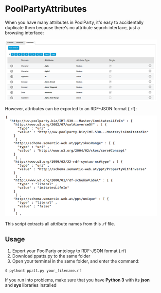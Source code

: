 # PoolPartyAttributes

When you have many attributes in PoolParty, it's easy to accidentally duplicate them because there's no attribute search interface, just a browsing interface:

<img src="ppatts.png" width="500px">

However, attributes can be exported to an RDF-JSON format (.rf):

<img src="rdf-json.png" width="500px">

This script extracts all attribute names from this .rf file.

## Usage

1. Export your PoolParty ontology to RDF-JSON format (.rf)
2. Download ppatts.py to the same folder
3. Open your terminal in the same folder, and enter the command:

```Bash
$ python3 ppatt.py your_filename.rf
```

If you run into problems, make sure that you have **Python 3** with its **json** and **sys** libraries installed
